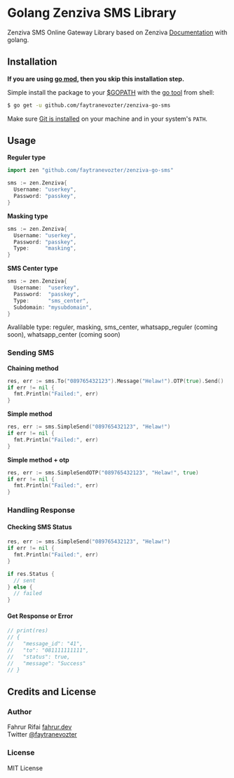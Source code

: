 # Golang Zenziva SMS Library
Zenziva SMS Online Gateway Library based on Zenziva [Documentation](https://www.zenziva.id/dokumentasi/) with golang.


## Installation
**If you are using [go mod](https://blog.golang.org/using-go-modules), then you skip this installation step.**

Simple install the package to your [$GOPATH](https://github.com/golang/go/wiki/GOPATH "GOPATH") with the [go tool](https://golang.org/cmd/go/ "go command") from shell:
```bash
$ go get -u github.com/faytranevozter/zenziva-go-sms
```
Make sure [Git is installed](https://git-scm.com/downloads) on your machine and in your system's `PATH`.

## Usage
**Reguler type**
```go
import zen "github.com/faytranevozter/zenziva-go-sms"

sms := zen.Zenziva{
  Username: "userkey",
  Password: "passkey",
}
```
**Masking type**
```go
sms := zen.Zenziva{
  Username: "userkey",
  Password: "passkey",
  Type:     "masking",
}
```
**SMS Center type**
```go
sms := zen.Zenziva{
  Username:  "userkey",
  Password:  "passkey",
  Type:      "sms_center",
  Subdomain: "mysubdomain",
}
```
Avalilable type: reguler, masking, sms_center, whatsapp_reguler (coming soon), whatsapp_center (coming soon)

### Sending SMS
**Chaining method**
```go
res, err := sms.To("089765432123").Message("Helaw!").OTP(true).Send()
if err != nil {
  fmt.Println("Failed:", err)
}
```
**Simple method**
```go
res, err := sms.SimpleSend("089765432123", "Helaw!")
if err != nil {
  fmt.Println("Failed:", err)
}
```
**Simple method + otp**
```go
res, err := sms.SimpleSendOTP("089765432123", "Helaw!", true)
if err != nil {
  fmt.Println("Failed:", err)
}
```

### Handling Response
#### Checking SMS Status
```go
res, err := sms.SimpleSend("089765432123", "Helaw!")
if err != nil {
  fmt.Println("Failed:", err)
}

if res.Status {
  // sent
} else {
  // failed
}

```
#### Get Response or Error
```go
// print(res)
// {
//   "message_id": "41",
//   "to": "081111111111",
//   "status": true,
//   "message": "Success"
// }
```

## Credits and License
### Author
Fahrur Rifai [fahrur.dev](https://www.fahrur.dev)  
Twitter [@faytranevozter](https://twitter.com/faytranevozter)

### License
MIT License

